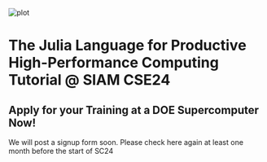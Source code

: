 ![plot](./assets/banner.png)

# The Julia Language for Productive High-Performance Computing Tutorial @ SIAM CSE24

## Apply for your Training at a DOE Supercomputer Now!

We will post a signup form soon. Please check here again at least one month before the start of SC24
